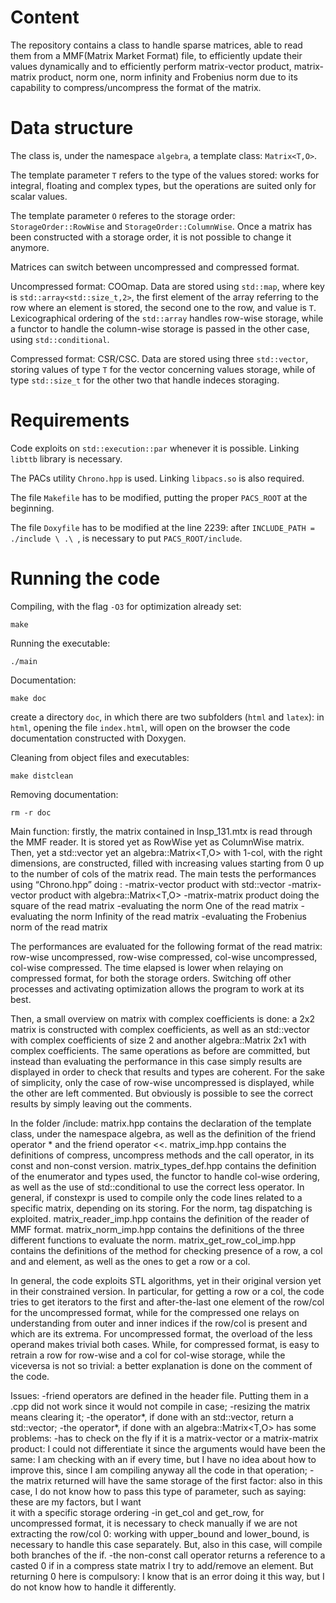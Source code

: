 # Content
The repository contains a class to handle sparse matrices, able to read them from a MMF(Matrix Market Format) file, to efficiently update their values dynamically and to efficiently perform matrix-vector product, matrix-matrix product, norm one, norm infinity and Frobenius norm due to its capability to compress/uncompress the format of the matrix.

# Data structure
The class is, under the namespace `algebra`, a template class: `Matrix<T,O>`.

The template parameter `T` refers to the type of the values stored: works for integral, floating and complex types, but the operations are suited only for scalar values.

The template parameter `O` referes to the storage order: `StorageOrder::RowWise` and `StorageOrder::ColumnWise`. Once a matrix has been constructed with a storage order, it is not possible to change it anymore.

Matrices can switch between uncompressed and compressed format.

Uncompressed format: COOmap. Data are stored using `std::map`, where key is `std::array<std::size_t,2>`, the first element of the array referring to the row where an element is stored, the second one to the row, and value is `T`. Lexicographical ordering of the `std::array` handles row-wise storage, while a functor to handle the column-wise storage is passed in the other case, using `std::conditional`.

Compressed format: CSR/CSC. Data are stored using three `std::vector`, storing values of type `T` for the vector concerning values storage, while of type `std::size_t` for the other two that handle indeces storaging.

# Requirements 
Code exploits on `std::execution::par` whenever it is possible. Linking `libttb` library is necessary.

The PACs utility `Chrono.hpp` is used. Linking `libpacs.so` is also required.

The file `Makefile` has to be modified, putting the proper `PACS_ROOT` at the beginning.

The file `Doxyfile` has to be modified at the line 2239: after `INCLUDE_PATH = ./include \ .\ `, is necessary to put `PACS_ROOT/include`.

# Running the code

Compiling, with the flag `-O3` for optimization already set:
~~~
make
~~~

Running the executable:
~~~
./main
~~~

Documentation: 
~~~
make doc
~~~
create a directory `doc`, in which there are two subfolders (`html` and `latex`): in `html`, opening the file `index.html`, will open on the browser the code documentation constructed with Doxygen.

Cleaning from object files and executables:
~~~
make distclean
~~~

Removing documentation:
~~~
rm -r doc
~~~



Main function: firstly, the matrix contained in lnsp_131.mtx is read through the MMF reader. It is stored yet as RowWise yet as ColumnWise matrix. Then, yet a std::vector yet an algebra::Matrix<T,O> with 1-col, with the right dimensions, are constructed, filled with increasing values starting from 0 up to the number of cols of the matrix read.
The main tests the performances using “Chrono.hpp” doing :
-matrix-vector product with std::vector 
-matrix-vector product with algebra::Matrix<T,O>
-matrix-matrix product doing the square of the read matrix
-evaluating the norm One of the read matrix
-evaluating the norm Infinity of the read matrix
-evaluating the Frobenius norm of the read matrix

The performances are evaluated for the following format of the read matrix: row-wise uncompressed, row-wise compressed, col-wise uncompressed, col-wise compressed. The time elapsed is lower when relaying on compressed format, for both the storage orders.
Switching off other processes and activating optimization allows the program to work at its best. 

Then, a small overview on matrix with complex coefficients is done: a 2x2 matrix is constructed with complex coefficients, as well as an std::vector with complex coefficients of size 2 and another algebra::Matrix 2x1 with complex coefficients.
The same operations as before are committed, but instead than evaluating the performance in this case simply results are displayed in order to check that results and types are coherent.
For the sake of simplicity, only the case of row-wise uncompressed is displayed, while the other are left commented. But obviously is possible to see the correct results by simply leaving out the comments.

In the folder /include:
matrix.hpp contains the declaration of the template class, under the namespace algebra, as well as the definition of the friend operator * and the friend operator <<.
matrix_imp.hpp contains the definitions of compress, uncompress methods and the call operator, in its const and non-const version.
matrix_types_def.hpp contains the definition of the enumerator and types used, the functor to handle col-wise ordering, as well as the use of std::conditional to use the correct less operator.
					In general, if constexpr is used to compile only the code lines related to a specific matrix, depending on its storing.
					For the norm, tag dispatching is exploited.
matrix_reader_imp.hpp contains the definition of the reader of MMF format.
matrix_norm_imp.hpp contains the definitions of the three different functions to evaluate the norm.
matrix_get_row_col_imp.hpp contains the definitions of the method for checking presence of a row, a col and and element, as well as the ones to get a row or a col.

In general, the code exploits STL algorithms, yet in their original version yet in their constrained version.
In particular, for getting a row or a col, the code tries to get iterators to the first and after-the-last one element of the row/col for the uncompressed format, while for the compressed one relays on understanding from outer and inner indices if the row/col is present and which are its extrema. 
For uncompressed format, the overload of the less operand makes trivial both cases.
While, for compressed format, is easy to retrain a row for row-wise and a col for col-wise storage, while the viceversa is not so trivial: a better explanation is done on the comment of the code.

Issues:
-friend operators are defined in the header file. Putting them in a .cpp did not work since it would not compile in case;
-resizing the matrix means clearing it;
-the operator*, if done with an std::vector, return a std::vector;
-the operator*, if done with an algebra::Matrix<T,O> has some problems:
			-has to check on the fly if it is a matrix-vector or a matrix-matrix product: I could not differentiate it since the arguments would have been the same: I am checking with an if every 				  time, but I have no idea about how to improve this, since I am compiling anyway all the code in that operation;
			-the matrix returned will have the same storage of the first factor: also in this case, I do not know how to pass this type of parameter, such as saying: these are my factors, but I want 				
			 it with a specific storage ordering
-in get_col and get_row, for uncompressed format, it is necessary to check manually if we are not extracting the row/col 0: working with upper_bound and lower_bound, is necessary to handle this case separately. But, also in this case, will compile both branches of the if.
-the non-const call operator returns a reference to a casted 0 if in a compress state matrix I try to add/remove an element. But returning 0 here is compulsory: I know that is an error doing it this way, but I do not know how to handle it differently.

